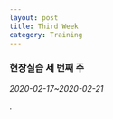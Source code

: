 ```yaml
---
layout: post
title: Third Week
category: Training
---
```

### 현장실습 세 번째 주
*2020-02-17~2020-02-21*

.
